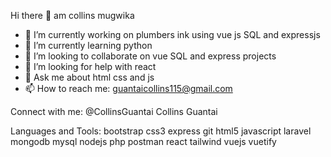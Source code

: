  Hi there 👋  am collins mugwika
- 🔭 I’m currently working on plumbers ink using vue js SQL and expressjs
- 🌱 I’m currently learning python
- 👯 I’m looking to collaborate on vue SQL and express projects
- 🤔 I’m looking for help with react
- 💬 Ask me about html css and js
- 📫 How to reach me: guantaicollins115@gmail.com

Connect with me:
@CollinsGuantai Collins Guantai


Languages and Tools:
bootstrap css3 express git html5  javascript laravel  mongodb mysql  nodejs php postman react  tailwind vuejs vuetify
